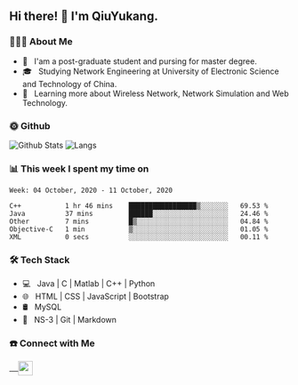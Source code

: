 <h2> Hi there! 👋 I'm QiuYukang.</h2>

<h3> 👨🏻‍💻 About Me </h3>

- 💼 &nbsp; I'am a post-graduate student and pursing for master degree.
- 🎓 &nbsp; Studying Network Engineering at University of Electronic Science and Technology of China.
- 🌱 &nbsp; Learning more about Wireless Network, Network Simulation and Web Technology.

<h3> 🌞 Github</h3>

![Github Stats](https://github-readme-stats-beta-lovat.vercel.app/api?username=QiuYukang&count_private=true&show_icons=true&hide=stars)
![Langs](https://github-readme-stats-beta-lovat.vercel.app/api/top-langs/?username=QiuYukang&count_private=true&layout=compact)

<h3> 📊 This week I spent my time on</h3>

<!--START_SECTION:waka-->
```text
Week: 04 October, 2020 - 11 October, 2020

C++           1 hr 46 mins    █████████████████▒░░░░░░░   69.53 % 
Java          37 mins         ██████░░░░░░░░░░░░░░░░░░░   24.46 % 
Other         7 mins          █▒░░░░░░░░░░░░░░░░░░░░░░░   04.84 % 
Objective-C   1 min           ▒░░░░░░░░░░░░░░░░░░░░░░░░   01.05 % 
XML           0 secs          ░░░░░░░░░░░░░░░░░░░░░░░░░   00.11 % 
```
<!--END_SECTION:waka-->

<h3>🛠 Tech Stack</h3>

- 💻 &nbsp; Java | C | Matlab | C++ | Python
- 🌐 &nbsp; HTML | CSS | JavaScript | Bootstrap
- 🛢  &nbsp; MySQL
- 🔧 &nbsp; NS-3 | Git | Markdown

<h3> ☎️ Connect with Me </h3>

<a href="mailto:b612n@qq.com">
   &nbsp;  &nbsp;
  <img align="center" width="26px" src="https://github.com/TheDudeThatCode/TheDudeThatCode/blob/master/Assets/Gmail.svg" />
</a>
